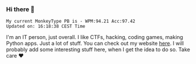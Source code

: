 ### Hi there 👋
<!-- PB START -->
```
My current MonkeyType PB is - WPM:94.21 Acc:97.42
Updated on: 16:18:38 CEST Time
```
<!-- PB END -->
I'm an IT person, just overall. I like CTFs, hacking, coding games, making Python apps. Just a lot of stuff.
You can check out my website [here](https://skill3472.github.io/).
I will probably add some interesting stuff here, when I get the idea to do so. Take care ❤️
